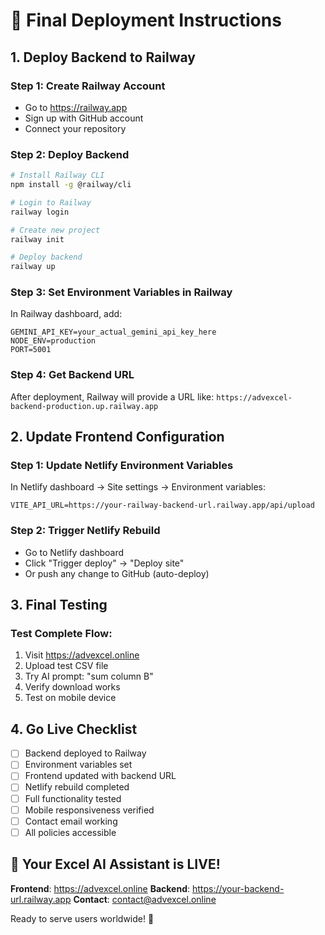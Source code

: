 # 🚀 Final Deployment Instructions

## 1. Deploy Backend to Railway

### Step 1: Create Railway Account
- Go to https://railway.app
- Sign up with GitHub account
- Connect your repository

### Step 2: Deploy Backend
```bash
# Install Railway CLI
npm install -g @railway/cli

# Login to Railway
railway login

# Create new project
railway init

# Deploy backend
railway up
```

### Step 3: Set Environment Variables in Railway
In Railway dashboard, add:
```
GEMINI_API_KEY=your_actual_gemini_api_key_here
NODE_ENV=production
PORT=5001
```

### Step 4: Get Backend URL
After deployment, Railway will provide a URL like:
`https://advexcel-backend-production.up.railway.app`

## 2. Update Frontend Configuration

### Step 1: Update Netlify Environment Variables
In Netlify dashboard → Site settings → Environment variables:
```
VITE_API_URL=https://your-railway-backend-url.railway.app/api/upload
```

### Step 2: Trigger Netlify Rebuild
- Go to Netlify dashboard
- Click "Trigger deploy" → "Deploy site"
- Or push any change to GitHub (auto-deploy)

## 3. Final Testing

### Test Complete Flow:
1. Visit https://advexcel.online
2. Upload test CSV file
3. Try AI prompt: "sum column B"
4. Verify download works
5. Test on mobile device

## 4. Go Live Checklist

- [ ] Backend deployed to Railway
- [ ] Environment variables set
- [ ] Frontend updated with backend URL
- [ ] Netlify rebuild completed
- [ ] Full functionality tested
- [ ] Mobile responsiveness verified
- [ ] Contact email working
- [ ] All policies accessible

## 🎉 Your Excel AI Assistant is LIVE!

**Frontend**: https://advexcel.online
**Backend**: https://your-backend-url.railway.app
**Contact**: contact@advexcel.online

Ready to serve users worldwide! 🌟